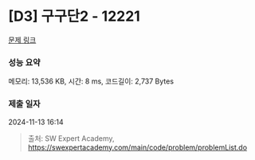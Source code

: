 # [D3] 구구단2 - 12221 

[문제 링크](https://swexpertacademy.com/main/code/problem/problemDetail.do?contestProbId=AXpz3dravpQDFATi) 

### 성능 요약

메모리: 13,536 KB, 시간: 8 ms, 코드길이: 2,737 Bytes

### 제출 일자

2024-11-13 16:14



> 출처: SW Expert Academy, https://swexpertacademy.com/main/code/problem/problemList.do